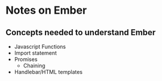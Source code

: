 # Notes on Ember

## Concepts needed to understand Ember
- Javascript Functions
- Import statement
- Promises
    - Chaining 
- Handlebar/HTML templates